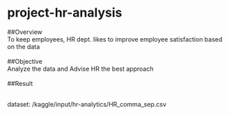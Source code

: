 # project-hr-analysis

##Overview<br>
  To keep employees, HR dept. likes to improve employee satisfaction based on the data<br>
<br>
##Objective<br>
  Analyze the data and Advise HR the best approach<br>
<br>
##Result<br>

<br>
dataset:  /kaggle/input/hr-analytics/HR_comma_sep.csv<br>

